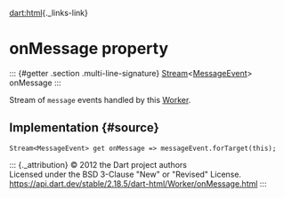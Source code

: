 [dart:html](../../dart-html/dart-html-library){._links-link}

onMessage property
==================

::: {#getter .section .multi-line-signature}
[Stream](../../dart-async/stream-class)\<[MessageEvent](../messageevent-class)\>
onMessage
:::

Stream of `message` events handled by this [Worker](../worker-class).

Implementation {#source}
--------------

``` {.language-dart data-language="dart"}
Stream<MessageEvent> get onMessage => messageEvent.forTarget(this);
```

::: {._attribution}
© 2012 the Dart project authors\
Licensed under the BSD 3-Clause \"New\" or \"Revised\" License.\
<https://api.dart.dev/stable/2.18.5/dart-html/Worker/onMessage.html>
:::
